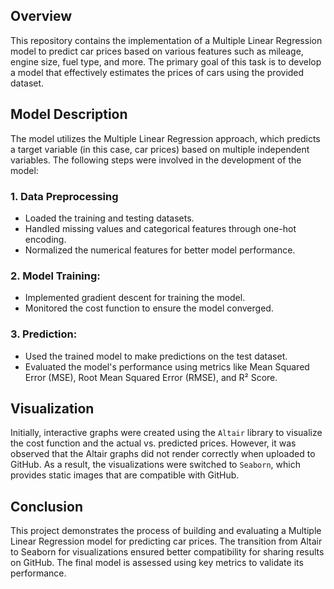 ## Overview
This repository contains the implementation of a Multiple Linear Regression model to predict car prices based on various features such as mileage, engine size, fuel type, and more. The primary goal of this task is to develop a model that effectively estimates the prices of cars using the provided dataset.

## Model Description
The model utilizes the Multiple Linear Regression approach, which predicts a target variable (in this case, car prices) based on multiple independent variables. The following steps were involved in the development of the model:
### 1. Data Preprocessing
* Loaded the training and testing datasets.
* Handled missing values and categorical features through one-hot encoding.
* Normalized the numerical features for better model performance.
### 2. Model Training:
* Implemented gradient descent for training the model.
* Monitored the cost function to ensure the model converged.
### 3. Prediction:
* Used the trained model to make predictions on the test dataset.
* Evaluated the model's performance using metrics like Mean Squared Error (MSE), Root Mean Squared Error (RMSE), and R² Score.

## Visualization
Initially, interactive graphs were created using the `Altair` library to visualize the cost function and the actual vs. predicted prices. However, it was observed that the Altair graphs did not render correctly when uploaded to GitHub. As a result, the visualizations were switched to `Seaborn`, which provides static images that are compatible with GitHub.

## Conclusion
This project demonstrates the process of building and evaluating a Multiple Linear Regression model for predicting car prices. The transition from Altair to Seaborn for visualizations ensured better compatibility for sharing results on GitHub. The final model is assessed using key metrics to validate its performance.
